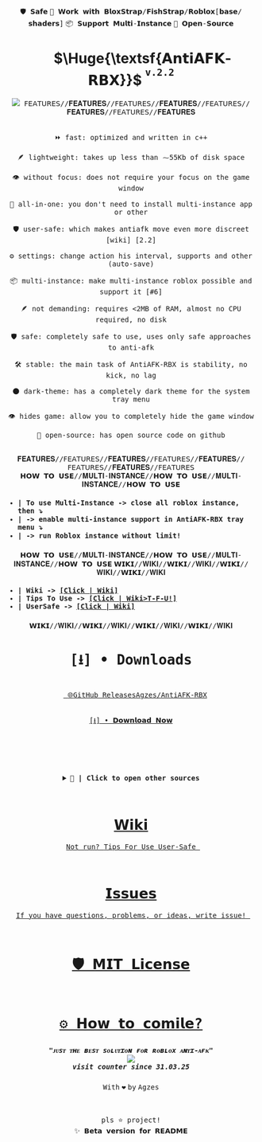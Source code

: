 
<div align="center"><kbd></kbd> <kbd>🛡️ 𝗦𝗮𝗳𝗲</kbd> <kbd>🚀 𝗪𝗼𝗿𝗸 𝘄𝗶𝘁𝗵 𝗕𝗹𝗼𝘅𝗦𝘁𝗿𝗮𝗽/𝗙𝗶𝘀𝗵𝗦𝘁𝗿𝗮𝗽/𝗥𝗼𝗯𝗹𝗼𝘅[𝗯𝗮𝘀𝗲/𝘀𝗵𝗮𝗱𝗲𝗿𝘀]</kbd> <kbd>📦 𝗦𝘂𝗽𝗽𝗼𝗿𝘁 𝗠𝘂𝗹𝘁𝗶-𝗜𝗻𝘀𝘁𝗮𝗻𝗰𝗲</kbd> <kbd>📂 𝗢𝗽𝗲𝗻-𝗦𝗼𝘂𝗿𝗰𝗲</kbd> <kbd></kbd> </div>
<h1 align="center">&nbsp;&nbsp;&nbsp;&nbsp;&nbsp;&nbsp; $\Huge{\textsf{𝗔𝗻𝘁𝗶𝗔𝗙𝗞-𝗥𝗕𝗫}}$ <sup><sup><kbd>v.2.2</kbd></sup></sup></h1>
<div align="center">

<kbd>
<kbd><img width="auto" height="auto" src="https://github.com/user-attachments/assets/863d5cfb-efa3-40c0-b9e9-d3827e16489b"> </kbd>
<kbd> 𝖥𝖤𝖠𝖳𝖴𝖱𝖤𝖲//𝐅𝐄𝐀𝐓𝐔𝐑𝐄𝐒//𝖥𝖤𝖠𝖳𝖴𝖱𝖤𝖲//𝐅𝐄𝐀𝐓𝐔𝐑𝐄𝐒//𝖥𝖤𝖠𝖳𝖴𝖱𝖤𝖲//𝐅𝐄𝐀𝐓𝐔𝐑𝐄𝐒//𝖥𝖤𝖠𝖳𝖴𝖱𝖤𝖲//𝐅𝐄𝐀𝐓𝐔𝐑𝐄𝐒  <br><br><br> 
⏩ fast: optimized and written in c++ <br><br>
🪶 lightweight: takes up less than ⁓55Kb of disk space <br><br>
👁️ without focus: does not require your focus on the game window <br><br>
🚀 all-in-one: you don't need to install multi-instance app or other <br><br>
🛡️ user-safe: which makes antiafk move even more discreet [wiki] [2.2] <br><br>
⚙️ settings: change action his interval, supports and other (auto-save) <br><br>
📦 multi-instance: make multi-instance roblox possible and support it [#6] <br><br>
🪶 not demanding: requires <2MB of RAM, almost no CPU required, no disk <br><br>
🛡️ safe: completely safe to use, uses only safe approaches to anti-afk <br><br>
🛠️ stable: the main task of AntiAFK-RBX is stability, no kick, no lag <br><br>
🌑 dark-theme: has a completely dark theme for the system tray menu <br><br>
👁️ hides game: allow you to completely hide the game window <br><br>
📂 open-source: has open source code on github <br><br>
<br>𝐅𝐄𝐀𝐓𝐔𝐑𝐄𝐒//𝖥𝖤𝖠𝖳𝖴𝖱𝖤𝖲//𝐅𝐄𝐀𝐓𝐔𝐑𝐄𝐒//𝖥𝖤𝖠𝖳𝖴𝖱𝖤𝖲//𝐅𝐄𝐀𝐓𝐔𝐑𝐄𝐒//𝖥𝖤𝖠𝖳𝖴𝖱𝖤𝖲//𝐅𝐄𝐀𝐓𝐔𝐑𝐄𝐒//𝖥𝖤𝖠𝖳𝖴𝖱𝖤𝖲</kbd>
</kbd></div>


<div align="center"><kbd align="left">
𝗛𝗢𝗪 𝗧𝗢 𝗨𝗦𝗘//𝐌𝐔𝐋𝐓𝐈-𝐈𝐍𝐒𝐓𝐀𝐍𝐂𝐄//𝗛𝗢𝗪 𝗧𝗢 𝗨𝗦𝗘//𝐌𝐔𝐋𝐓𝐈-𝐈𝐍𝐒𝐓𝐀𝐍𝐂𝐄//𝗛𝗢𝗪 𝗧𝗢 𝗨𝗦𝗘<h4> </h4>
<h4>

* | To use Multi-Instance -> close all roblox instance, then ⤵ <br>
* | -> enable multi-instance support in AntiAFK-RBX tray menu ⤵  <br>
* | -> run Roblox instance without limit! <br>
</h4><h3></h3>
𝗛𝗢𝗪 𝗧𝗢 𝗨𝗦𝗘//𝐌𝐔𝐋𝐓𝐈-𝐈𝐍𝐒𝐓𝐀𝐍𝐂𝐄//𝗛𝗢𝗪 𝗧𝗢 𝗨𝗦𝗘//𝐌𝐔𝐋𝐓𝐈-𝐈𝐍𝐒𝐓𝐀𝐍𝐂𝐄//𝗛𝗢𝗪 𝗧𝗢 𝗨𝗦𝗘</kbd>



<kbd align="left">
𝗪𝗜𝗞𝗜//𝐖𝐈𝐊𝐈//𝗪𝗜𝗞𝗜//𝐖𝐈𝐊𝐈//𝗪𝗜𝗞𝗜//𝐖𝐈𝐊𝐈//𝗪𝗜𝗞𝗜//𝐖𝐈𝐊𝐈<h4> </h4>
<h4>

* | Wiki -> [[Click | Wiki]](https://github.com/Agzes/AntiAFK-RBX/wiki) <br>
* | Tips To Use -> [[Click | Wiki>T-F-U!]](https://github.com/Agzes/AntiAFK-RBX/wiki/Tips-For-Use) <br>
* | UserSafe -> [[Click | Wiki]](https://github.com/Agzes/AntiAFK-RBX/wiki/User%E2%80%90Safe-mode) <br>
</h4><h3></h3>
𝗪𝗜𝗞𝗜//𝐖𝐈𝐊𝐈//𝗪𝗜𝗞𝗜//𝐖𝐈𝐊𝐈//𝗪𝗜𝗞𝗜//𝐖𝐈𝐊𝐈//𝗪𝗜𝗞𝗜//𝐖𝐈𝐊𝐈</kbd>
<h2 align="center">  </h2>


<!-- Download widget -->
<div align="center">
<kbd>

# [⭳] • Downloads

<br>&nbsp;&nbsp;<a href="https://github.com/Agzes/AntiAFK-RBX/releases/latest"><kbd>
<kbd>🌐</kbd><kbd></kbd><kbd>GitHub Releases</kbd><kbd></kbd><kbd>Agzes/AntiAFK-RBX</kbd><br><br><br>
<kbd> [⭳] • 𝗗𝗼𝘄𝗻𝗹𝗼𝗮𝗱 𝗡𝗼𝘄 </kbd><br><br><br></a>&nbsp;&nbsp;
<br><br><br>
<details><summary> <b> 📂 | Click to open other sources</b> </summary>
<br><br>
<kbd>
<br>SourceForge - AntiAFK-RBX <br><br>

[![Download AntiAFK-RBX](https://a.fsdn.com/con/app/sf-download-button)](https://sourceforge.net/projects/antiafk-rbx/files/latest/download)

[sourceforge.net/projects/antiafk-rbx/](https://sourceforge.net/projects/antiafk-rbx/)
</details>
</kbd>
</div>
<!-- Download widget -->


<br><div align="center">

  <kbd>
  <a href="https://github.com/Agzes/AntiAFK-RBX/wiki">

#  [𝗪𝗶𝗸𝗶](https://github.com/Agzes/AntiAFK-RBX/wiki)
&nbsp; [<kbd> Not run? </kbd>](https://github.com/Agzes/AntiAFK-RBX/wiki/Errors-With-Run)<kbd></kbd>[<kbd> Tips For Use </kbd>](https://github.com/Agzes/AntiAFK-RBX/wiki/Tips-For-Use)<kbd></kbd>[<kbd> User-Safe </kbd>](https://github.com/Agzes/AntiAFK-RBX/wiki/User%E2%80%90Safe-mode) &nbsp;


  </a>
  </kbd>&nbsp;&nbsp;&nbsp;
<kbd><a href="https://github.com/Agzes/AntiAFK-RBX/issues">

# [𝗜𝘀𝘀𝘂𝗲𝘀](https://github.com/Agzes/AntiAFK-RBX/issues)
&nbsp; [<kbd> If you have questions, problems, or ideas, write issue! </kbd>](https://github.com/Agzes/AntiAFK-RBX/issues) &nbsp;

</a></kbd>

</kbd>

&nbsp;

<div align="center">
  <kbd>

# &nbsp; [🛡️ 𝗠𝗜𝗧 𝗟𝗶𝗰𝗲𝗻𝘀𝗲](https://github.com/Agzes/AntiAFK-RBX/blob/main/LICENSE) &nbsp;

  </kbd>
  &nbsp;&nbsp;&nbsp;
  <kbd>

#  &nbsp; [⚙️ 𝗛𝗼𝘄 𝘁𝗼 𝗰𝗼𝗺𝗶𝗹𝗲?](https://github.com/Agzes/AntiAFK-RBX/blob/main/Wiki/how-to-compile.md) &nbsp;

  </kbd>
</kbd>

<h2 align="center">  </h2>

<h5 align="center">  <kbd>"ᴊᴜsᴛ ᴛʜᴇ ʙᴇsᴛ sᴏʟᴜᴛɪᴏɴ ғᴏʀ ʀᴏʙʟᴏx ᴀɴᴛɪ-ᴀғᴋ" </kbd> <br> <img width="auto" height="auto" src="https://visit-counter.vercel.app/counter.png?page=github.com%2FAgzes-ANTIAFK-RBX-v2-2&s=40&c=e2231a&bg=00000000&no=2&ff=digi&tb=&ta="> <br>
<kbd>visit counter since 31.03.25 </kbd> </h5>


<div align="center"> <kbd>With</kbd> <kbd>❤️</kbd> <kbd>by</kbd> <kbd>Agzes</kbd> </div>


<!-- https://github.com/user-attachments/assets/2ecd83fb-2455-428d-ae77-116667c3dd93
https://github.com/user-attachments/assets/58638b1b-14c7-4cd7-adb3-b52651c48754
https://github.com/user-attachments/assets/1f990133-a922-424f-ab9a-2f9fe94f5236 -->


<br><br>
<kbd>pls ⭐ project!</kbd><br>
<kbd>✨ 𝗕𝗲𝘁𝗮 𝘃𝗲𝗿𝘀𝗶𝗼𝗻 𝗳𝗼𝗿 𝗥𝗘𝗔𝗗𝗠𝗘</kbd>
